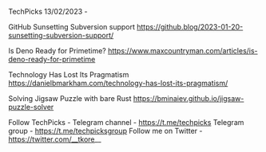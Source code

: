 TechPicks 13/02/2023 -

GitHub Sunsetting Subversion support
https://github.blog/2023-01-20-sunsetting-subversion-support/

Is Deno Ready for Primetime?
https://www.maxcountryman.com/articles/is-deno-ready-for-primetime

Technology Has Lost Its Pragmatism
https://danielbmarkham.com/technology-has-lost-its-pragmatism/

Solving Jigsaw Puzzle with bare Rust
https://bminaiev.github.io/jigsaw-puzzle-solver

Follow TechPicks -
Telegram channel - https://t.me/techpicks
Telegram group - https://t.me/techpicksgroup
Follow me on Twitter - https://twitter.com/__tkore__